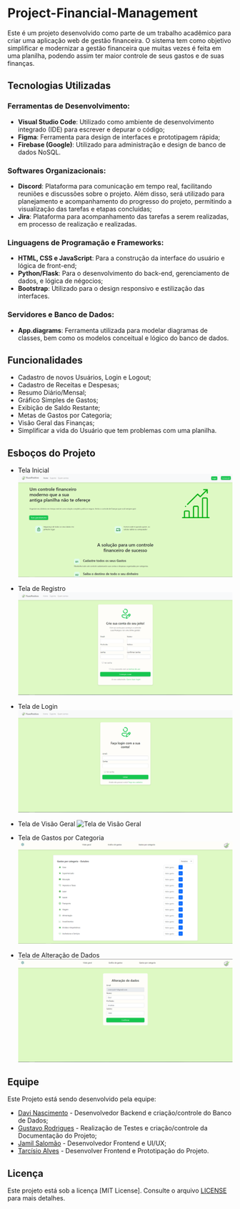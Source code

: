 # Project-Financial-Management
Este é um projeto desenvolvido como parte de um trabalho acadêmico para criar uma aplicação web de gestão financeira. O sistema tem como objetivo simplificar e modernizar a gestão financeira que muitas vezes é feita em uma planilha, podendo assim ter maior controle de seus gastos e de suas finanças.
## Tecnologias Utilizadas

### Ferramentas de Desenvolvimento:
- **Visual Studio Code**: Utilizado como ambiente de desenvolvimento integrado (IDE) para escrever e depurar o código;
- **Figma**: Ferramenta para design de interfaces e prototipagem rápida;
- **Firebase (Google)**: Utilizado para administração e design de banco de dados NoSQL.

### Softwares Organizacionais:
- **Discord**: Plataforma para comunicação em tempo real, facilitando reuniões e discussões
sobre o projeto. Além disso, será utilizado para planejamento e acompanhamento do
progresso do projeto, permitindo a visualização das tarefas e etapas concluídas;
- **Jira**: Plataforma para acompanhamento das tarefas a serem realizadas, em processo de realização e realizadas.

### Linguagens de Programação e Frameworks:
- **HTML, CSS e JavaScript**: Para a construção da interface do usuário e lógica de front-end;
- **Python/Flask**: Para o desenvolvimento do back-end, gerenciamento de dados, e lógica de négocios;
- **Bootstrap**: Utilizado para o design responsivo e estilização das interfaces.

### Servidores e Banco de Dados:
- **App.diagrams**: Ferramenta utilizada para modelar diagramas de classes, bem como os modelos conceitual e lógico do banco de dados.

## Funcionalidades
- Cadastro de novos Usuários, Login e Logout;
- Cadastro de Receitas e Despesas;
- Resumo Diário/Mensal;
- Gráfico Simples de Gastos;
- Exibição de Saldo Restante;
- Metas de Gastos por Categoria;
- Visão Geral das Finanças;
- Simplificar a vida do Usuário que tem problemas com uma planilha.

## Esboços do Projeto

- Tela Inicial
![Tela Inicial](https://github.com/ExtraProjects860/Project-Financial-Management/blob/main/imgs/Tela%20inicial.PNG)

- Tela de Registro
![Tela de Registro](https://github.com/ExtraProjects860/Project-Financial-Management/blob/main/imgs/Tela%20Registro.PNG)

- Tela de Login
![Tela de Login](https://github.com/ExtraProjects860/Project-Financial-Management/blob/main/imgs/Tela%20Login.PNG)

- Tela de Visão Geral
![Tela de Visão Geral](https://github.com/ExtraProjects860/Project-Financial-Management/blob/main/imgs/Vis%C3%A3o%20Geral.PNG)

- Tela de Gastos por Categoria
![Tela de Gastos por Categoria](https://github.com/ExtraProjects860/Project-Financial-Management/blob/main/imgs/Gastos%20por%20Categoria.PNG)

- Tela de Alteração de Dados
![Tela de Alteração de Dados](https://github.com/ExtraProjects860/Project-Financial-Management/blob/main/imgs/Altera%C3%A7%C3%A3o%20de%20Dados.PNG)

## Equipe

Este Projeto está sendo desenvolvido pela equipe:

- [Davi Nascimento](https://github.com/zedark860) - Desenvolvedor Backend e criação/controle do Banco de Dados;
- [Gustavo Rodrigues](https://github.com/Gvcrodrigues99) - Realização de Testes e criação/controle da Documentação do Projeto;
- [Jamil Salomão](https://github.com/jamilsalomao) - Desenvolvedor Frontend e UI/UX;
- [Tarcísio Alves](https://github.com/Tarcisio1234) - Desenvolver Frontend e Prototipação do Projeto.

## Licença

Este projeto está sob a licença [MIT License]. Consulte o arquivo [LICENSE](LICENSE) para mais detalhes.
